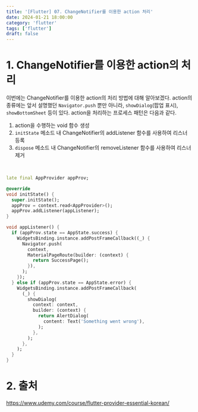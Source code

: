 ```yaml
---
title: '[Flutter] 07. ChangeNotifier를 이용한 action 처리'
date: 2024-01-21 18:00:00
category: 'flutter'
tags: ['flutter']
draft: false
---
```


# 1. ChangeNotifier를 이용한 action의 처리

이번에는 ChangeNotifier를 이용한 action의 처리 방법에 대해 알아보겠다. action의 종류에는 앞서 설명했던 `Navigator.push` 뿐만 아니라, `showDialog`(팝업 표시), `showBottomSheet` 등이 있다. action을 처리하는 프로세스 패턴은 다음과 같다.

1) action을 수행하는 void 함수 생성
2) `initState` 메소드 내 ChangeNotifier의 addListener 함수를 사용하여 리스너 등록
3) `dispose` 메소드 내 ChangeNotifier의 removeListener 함수를 사용하여 리스너 제거

</br>

```dart
late final AppProvider appProv;

@override
void initState() {
  super.initState();
  appProv = context.read<AppProvider>();
  appProv.addListener(appListener);
}

void appListener() {
  if (appProv.state == AppState.success) {
    WidgetsBinding.instance.addPostFrameCallback((_) {
      Navigator.push(
        context,
        MaterialPageRoute(builder: (context) {
          return SuccessPage();
        }),
      );
    });
  } else if (appProv.state == AppState.error) {
    WidgetsBinding.instance.addPostFrameCallback(
      (_) {
        showDialog(
          context: context,
          builder: (context) {
            return AlertDialog(
              content: Text('Something went wrong'),
            );
          },
        );
      },
    );
  }
}
```

# 2. 출처
https://www.udemy.com/course/flutter-provider-essential-korean/</br>